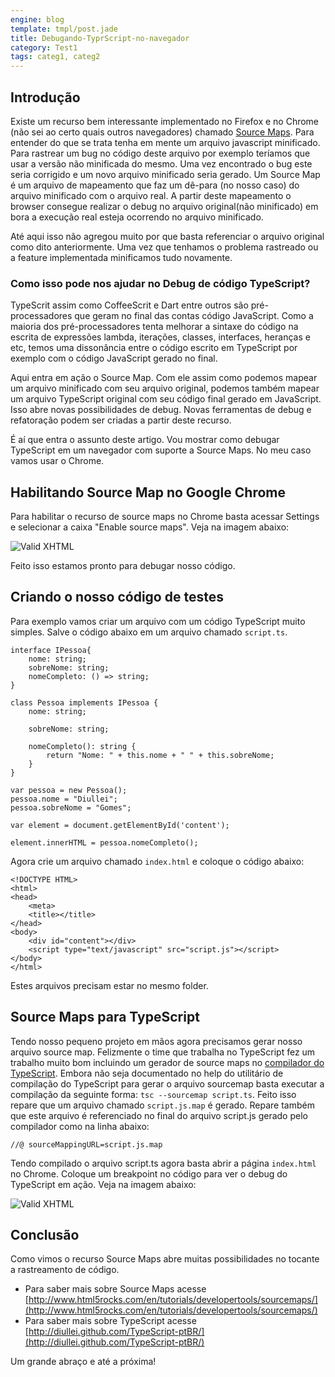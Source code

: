 ```yaml
---
engine: blog
template: tmpl/post.jade
title: Debugando-TyprScript-no-navegador
category: Test1
tags: categ1, categ2
---
```


## Introdução

Existe um recurso bem interessante implementado no Firefox e no Chrome (não sei ao certo quais outros navegadores) chamado [Source Maps](http://www.html5rocks.com/en/tutorials/developertools/sourcemaps/). Para entender do que se trata tenha em mente um arquivo javascript minificado. Para rastrear um bug no código deste arquivo por exemplo teríamos que usar a versão não minificada do mesmo. Uma vez encontrado o bug este seria corrigido e um novo arquivo minificado seria gerado. Um Source Map é um arquivo de mapeamento que faz um dê-para (no nosso caso) do arquivo minificado com o arquivo real. A partir deste mapeamento o browser consegue realizar o debug no arquivo original(não minificado) em bora a execução real esteja ocorrendo no arquivo minificado.

Até aqui isso não agregou muito por que basta referenciar o arquivo original como dito anteriormente. Uma vez que tenhamos o problema rastreado ou a feature implementada minificamos tudo novamente.

### Como isso pode nos ajudar no Debug de código TypeScript?

TypeScrit assim como CoffeeScrit e Dart entre outros são pré-processadores que geram no final das contas código JavaScript. Como a maioria dos pré-processadores tenta melhorar a sintaxe do código na escrita de expressões lambda, iterações, classes, interfaces, heranças e etc, temos uma dissonância entre o código escrito em TypeScript por exemplo com o código JavaScript gerado no final.

Aqui entra em ação o Source Map. Com ele assim como podemos mapear um arquivo minificado com seu arquivo original, podemos também mapear um arquivo TypeScript original com seu código final gerado em JavaScript. Isso abre novas possibilidades de debug. Novas ferramentas de debug e refatoração podem ser criadas a partir deste recurso.

É aí que entra o assunto deste artigo. Vou mostrar como debugar TypeScript em um navegador com suporte a Source Maps. No meu caso vamos usar o Chrome.

## Habilitando Source Map no Google Chrome

Para habilitar o recurso de source maps no Chrome basta acessar Settings e selecionar a caixa "Enable source maps". Veja na imagem abaixo:

![Valid XHTML](/posts/img/debug_typescript/enable_source_map.png)

Feito isso estamos pronto para debugar nosso código.

## Criando o nosso código de testes

Para exemplo vamos criar um arquivo com um código TypeScript muito simples. Salve o código abaixo em um arquivo chamado ```script.ts```.

<pre style="javascript"><code>interface IPessoa{
	nome: string;
	sobreNome: string;
	nomeCompleto: () => string;
}

class Pessoa implements IPessoa {
	nome: string;
	
	sobreNome: string;

	nomeCompleto(): string {
		return "Nome: " + this.nome + " " + this.sobreNome;
	}
}

var pessoa = new Pessoa();
pessoa.nome = "Diullei";
pessoa.sobreNome = "Gomes";

var element = document.getElementById('content');

element.innerHTML = pessoa.nomeCompleto();</code></pre>

Agora crie um arquivo chamado ```index.html``` e coloque o código abaixo:

<pre class="html"><code>&lt;!DOCTYPE HTML&gt;
&lt;html&gt;
&lt;head&gt;
	&lt;meta&gt;
	&lt;title&gt;&lt;/title&gt;
&lt;/head&gt;
&lt;body&gt;
	&lt;div id="content"&gt;&lt;/div&gt;
	&lt;script type="text/javascript" src="script.js"&gt;&lt;/script&gt;
&lt;/body&gt;
&lt;/html&gt;</code></pre>

Estes arquivos precisam estar no mesmo folder.

## Source Maps para TypeScript

Tendo nosso pequeno projeto em mãos agora precisamos gerar nosso arquivo source map. Felizmente o time que trabalha no TypeScript fez um trabalho muito bom incluindo um gerador de source maps no [compilador do TypeScript](http://typescript.codeplex.com/SourceControl/changeset/view/d397c54a55db#src%2fcompiler%2fsourceMapping.ts). Embora não seja documentado no help do utilitário de compilação do TypeScript para gerar o arquivo sourcemap basta executar a compilação da seguinte forma: ```tsc --sourcemap script.ts```. Feito isso repare que um arquivo chamado ```script.js.map``` é gerado. Repare também que este arquivo é referenciado no final do arquivo script.js gerado pelo compilador como na linha abaixo:

```//@ sourceMappingURL=script.js.map```

Tendo compilado o arquivo script.ts agora basta abrir a página ```index.html``` no Chrome. Coloque um breakpoint no código para ver o debug do TypeScript em ação. Veja na imagem abaixo:

![Valid XHTML](/posts/img/debug_typescript/debug.png)

## Conclusão

Como vimos o recurso Source Maps abre muitas possibilidades no tocante a rastreamento de código.

* Para saber mais sobre Source Maps acesse [http://www.html5rocks.com/en/tutorials/developertools/sourcemaps/](http://www.html5rocks.com/en/tutorials/developertools/sourcemaps/)
* Para saber mais sobre TypeScript acesse [http://diullei.github.com/TypeScript-ptBR/](http://diullei.github.com/TypeScript-ptBR/)

Um grande abraço e até a próxima!